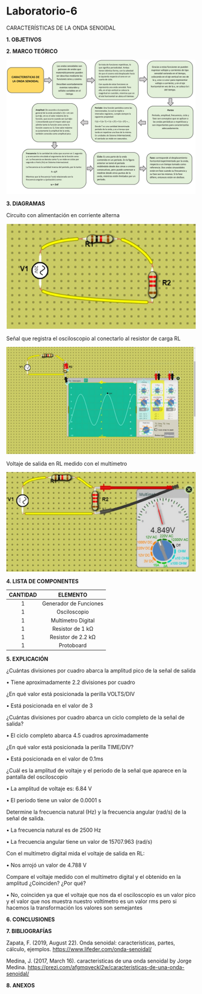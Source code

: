 # Laboratorio-6
CARACTERÍSTICAS DE LA ONDA SENOIDAL

**1.	OBJETIVOS**



**2.	MARCO TEÓRICO**

![.](https://github.com/Estefania-O/Laboratorio-6/blob/main/img/Mapa_Onda_Senoidal.jpg)

**3.	DIAGRAMAS**

Circuito con alimentación en corriente alterna

![.](https://github.com/Estefania-O/Laboratorio-6/blob/main/img/Circuito_ca.png)

Señal que registra el osciloscopio al conectarlo al resistor de carga RL

![.](https://github.com/Estefania-O/Laboratorio-6/blob/main/img/Circuito_Osciloscopio.jpeg)

Voltaje de salida en RL medido con el multímetro

![.](https://github.com/Estefania-O/Laboratorio-6/blob/main/img/Cicuito_Voltaje.png)

**4.	LISTA DE COMPONENTES**

|**CANTIDAD**|**ELEMENTO**|
|:---:|:---:|
|1|Generador de Funciones|
|1|Osciloscopio|
|1|Multímetro Digital|
|1|Resistor de 1 kΩ|
|1|Resistor de 2.2 kΩ|
|1|Protoboard|

**5.	EXPLICACIÓN**

 ¿Cuántas divisiones por cuadro abarca la amplitud pico de la señal de salida
 
•	Tiene aproximadamente 2.2 divisiones por cuadro

¿En qué valor está posicionada la perilla VOLTS/DIV

•	Está posicionada en el valor de 3 

¿Cuántas divisiones por cuadro abarca un ciclo completo de la señal de salida?

•	El ciclo completo abarca 4.5 cuadros aproximadamente

 ¿En qué valor está posicionada la perilla TIME/DIV?
 
•	Está posicionada en el valor de 0.1ms

¿Cuál es la amplitud de voltaje y el periodo de la señal que aparece en la pantalla del osciloscopio

•	La amplitud de voltaje es: 6.84 V

•	El periodo tiene un valor de 0.0001 s

Determine la frecuencia natural (Hz) y la frecuencia angular (rad/s) de la señal de salida.

•	La frecuencia natural es de 2500 Hz

•	La frecuencia angular tiene un valor de 15707.963 (rad/s)

Con el multímetro digital mida el voltaje de salida en RL:

•	Nos arrojó un valor de 4.788 V

Compare el voltaje medido con el multímetro digital y el obtenido en la amplitud ¿Coinciden? ¿Por qué?

•	No, coinciden ya que el voltaje que nos da el osciloscopio es un valor pico y el valor que nos muestra nuestro voltímetro es un valor rms pero si hacemos la transformación los valores son semejantes  


**6.	CONCLUSIONES**



**7.	BIBLIOGRAFÍAS**

Zapata, F. (2019, August 22). Onda senoidal: características, partes, cálculo, ejemplos. https://www.lifeder.com/onda-senoidal/

Medina, J. (2017, March 16). caracteristicas de una onda senoidal by Jorge Medina. https://prezi.com/afgmqveckl2w/caracteristicas-de-una-onda-senoidal/

**8. ANEXOS**

